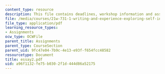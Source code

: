 ```yaml
---
content_type: resource
description: This file contains deadlines, workshop information and assignment instructions.
file: /media/courses/21w-731-1-writing-and-experience-exploring-self-in-society-spring-2004/a96f1132fe75b0302f1d444d86a52175_essay2.pdf
file_type: application/pdf
learning_resource_types:
- Assignments
ocw_type: OCWFile
parent_title: Assignments
parent_type: CourseSection
parent_uid: 9fc47e04-7b9c-4e13-e93f-f654fcc48582
resourcetype: Document
title: essay2.pdf
uid: a96f1132-fe75-b030-2f1d-444d86a52175
---
```

